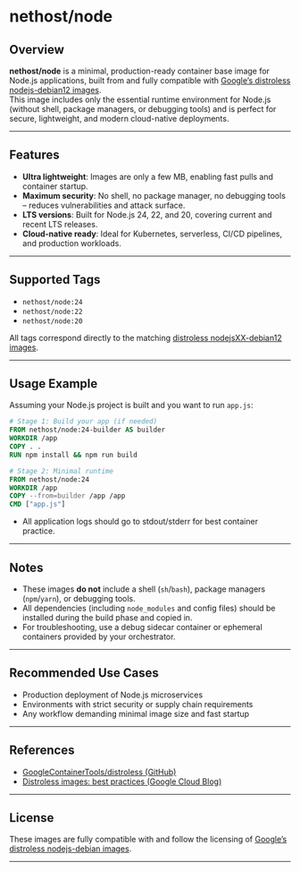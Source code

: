 # nethost/node

## Overview

**nethost/node** is a minimal, production-ready container base image for Node.js applications, built from and fully compatible with [Google’s distroless nodejs-debian12 images](https://github.com/GoogleContainerTools/distroless).  
This image includes only the essential runtime environment for Node.js (without shell, package managers, or debugging tools) and is perfect for secure, lightweight, and modern cloud-native deployments.

---

## Features

- **Ultra lightweight**: Images are only a few MB, enabling fast pulls and container startup.
- **Maximum security**: No shell, no package manager, no debugging tools – reduces vulnerabilities and attack surface.
- **LTS versions**: Built for Node.js 24, 22, and 20, covering current and recent LTS releases.
- **Cloud-native ready**: Ideal for Kubernetes, serverless, CI/CD pipelines, and production workloads.

---

## Supported Tags

- `nethost/node:24`
- `nethost/node:22`
- `nethost/node:20`

All tags correspond directly to the matching [distroless nodejsXX-debian12 images](https://github.com/GoogleContainerTools/distroless).

---

## Usage Example

Assuming your Node.js project is built and you want to run `app.js`:

```Dockerfile
# Stage 1: Build your app (if needed)
FROM nethost/node:24-builder AS builder
WORKDIR /app
COPY . .
RUN npm install && npm run build

# Stage 2: Minimal runtime
FROM nethost/node:24
WORKDIR /app
COPY --from=builder /app /app
CMD ["app.js"]
```

- All application logs should go to stdout/stderr for best container practice.

---

## Notes

- These images **do not** include a shell (`sh`/`bash`), package managers (`npm`/`yarn`), or debugging tools.
- All dependencies (including `node_modules` and config files) should be installed during the build phase and copied in.
- For troubleshooting, use a debug sidecar container or ephemeral containers provided by your orchestrator.

---

## Recommended Use Cases

- Production deployment of Node.js microservices
- Environments with strict security or supply chain requirements
- Any workflow demanding minimal image size and fast startup

---

## References

- [GoogleContainerTools/distroless (GitHub)](https://github.com/GoogleContainerTools/distroless)
- [Distroless images: best practices (Google Cloud Blog)](https://cloud.google.com/blog/products/containers-kubernetes/introducing-distroless-container-images)

---

## License

These images are fully compatible with and follow the licensing of [Google’s distroless nodejs-debian images](https://github.com/GoogleContainerTools/distroless).

---
